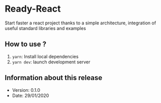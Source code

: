 # Ready-React

Start faster a react project thanks to a simple architecture, integration of useful standard libraries and examples

## How to use ?

1. `yarn`: Install local dependencies
1. `yarn dev`: launch development server

## Information about this release

* Version: 0.1.0
* Date: 29/01/2020
